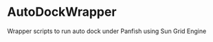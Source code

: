 AutoDockWrapper
===============

Wrapper scripts to run auto dock under Panfish using Sun Grid Engine
